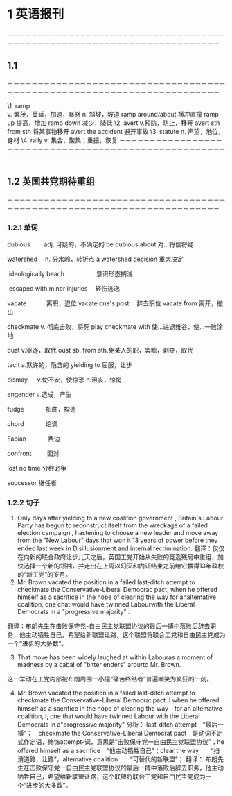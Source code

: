 # 1 英语报刊

－－－－－－－－－－－－－－－－－－－－－－－－－－－－－－－－－－－－－－－－－－－－－－－－－－－－－－－－－－－－－－－－－－－－－－－

## 1.1 

－－－－－－－－－－－－－－－－－－－－－－－－－－－－－－－－－－－－－－－－－－－－－－－－－－－－－－－－－－－－－－－－－－－－－－－

\1. ramp  
v. 繁茂，蔓延，加速，暴怒 n. 斜坡，坡道
ramp around/about 横冲直撞
ramp up 提高，增加
ramp down 减少，降低
  \2. avert 
v.预防，防止，移开
avert sth from sth 将某事物移开
avert the accident 避开事故
  \3.  statute
n. 声望，地位，身材
  \4. rally
v. 集合，聚集；重振，恢复
－－－－－－－－－－－－－－－－－－－－－－－－－－－－－－－－－－－－－－－－－－－－－－－－－－－－－－－－－－－－－－－－－－－－－－－

## 1.2 英国共党期待重组

－－－－－－－－－－－－－－－－－－－－－－－－－－－－－－－－－－－－－－－－－－－－－－－－－－－－－－－－－－－－－－－－－－－－－－－

### 1.2.1 单词

dubious 　　adj. 可疑的，不确定的
		be dubious about 对...将信将疑

watershed 　n. 分水岭，转折点
		a watershed decision 重大决定

​		ideologically beach 　　　　　意识形态搁浅

​		escaped with minor injuries 　轻伤逃逸

vacate 　　　离职，退位 
		vacate one's post 　辞去职位                                                                                                                                                                                                                                         		vacate from 离开，撤出

checkmate v. 彻底击败，将死
		play checkmate with 使...进退维谷，使...一败涂地

oust v.驱逐，取代
		oust sb. from sth.免某人的职，罢黜，剥夺，取代

tacit            a.默许的，隐含的
		yielding to 屈服，让步



dismay 　 		v.使不安，使惊恐			 n.沮丧，惊愕

engender 		 v.造成，产生

fudge 　　　	扭曲，捏造

chord 　　　	论调

Fabian 　　　	费边

confront 　　	面对

lost no time 		分秒必争

successor 			继任者



### 1.2.2 句子

1. Only days after yielding to a new coalition government , Britain's Labour Party has begun to reconstruct itself from the wreckage of a failed election campaign , hastening to choose a new leader and move away from the "New Labour" days that won it 13 years of power before they ended last week in Disillusionment and internal recrimination.
   翻译：仅仅在向新的联合政府让步儿天之后，英国工党开始从失败的竞选残局中重组，加快选择一个新的领袖，并走出在上周以幻灭和内讧结束之前给它赢得13年政权的“新工党”的岁月。
2. Mr. Brown vacated the position in a failed last-ditch attempt to checkmate the Conservative-Liberal Democrac pact, when he offered himself as a sacrifice in the hope of clearing the way for analtemative coalition, one chat would have twinned Labourwith the Liberal Democrats in a "progressive majority" .

​		翻译：布朗先生在击败保守党-自由民主党联盟协议的最后一搏中落败后辞去职务，他主动牺牲自己，希望给新联盟让路，这个联盟将联合工党和自由民主党成为一个“进步的大多数”。  

3. That move has been widely laughed at within Labouras a moment of madness by a cabal of "bitter enders" arourtd Mr. Brown.

​		这一举动在工党内部被布朗周围一小撮“痛苦终结者”普遍嘲笑为疯狂的一刻。

4. Mr. Brown vacated the position in a failed last-ditch attempt to checkmate the Conservative-Liberal Democrat pact.  I  when he offered himself as a sacrifice in the hope of clearing the way　for an altemative coalition, i,  one that would have twinned Labour with the Liberal Democrats in a"progressive majority"
       分析：  last-ditch attempt　“最后一搏”；　checkmate the Conservative-Liberal Democrat pact　是动词不定式作定语，修饰attempt-词，意思是“击败保守党一自由民主党联盟协议”；he offered himself as a sacrifice　“他主动牺牲自己”；clear the way　　“扫清道路，让路”，altemative coalition　　“可替代的新联盟”；
       翻译：  布朗先生在击败保守党一自由民主党联盟协议的最后一搏中落败后辞去职务，他主动牺牲自己，希望给新联盟让路，这个联盟将联合工党和自由民主党成为一个“进步的大多数”。



